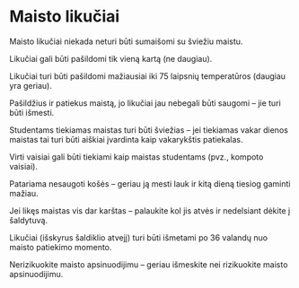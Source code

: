 # Maisto likučiai

Maisto likučiai niekada neturi būti sumaišomi su šviežiu maistu.

Likučiai gali būti pašildomi tik vieną kartą (ne daugiau).

Likučiai turi būti pašildomi mažiausiai iki 75 laipsnių temperatūros (daugiau yra geriau).

Pašildžius ir patiekus maistą, jo likučiai jau nebegali būti saugomi – jie turi būti išmesti.

Studentams tiekiamas maistas turi būti šviežias – jei tiekiamas vakar dienos maistas tai turi būti aiškiai įvardinta kaip vakarykštis patiekalas.

Virti vaisiai gali būti tiekiami kaip maistas studentams (pvz., kompoto vaisiai).

Patariama nesaugoti košės – geriau ją mesti lauk ir kitą dieną tiesiog gaminti mažiau.

Jei likęs maistas vis dar karštas – palaukite kol jis atvės ir nedelsiant dėkite į šaldytuvą.

Likučiai (išskyrus šaldiklio atvejį) turi būti išmetami po 36 valandų nuo maisto patiekimo momento.

Nerizikuokite maisto apsinuodijimu – geriau išmeskite nei rizikuokite maisto apsinuodijimu.